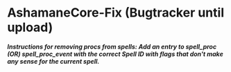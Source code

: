 # AshamaneCore-Fix (Bugtracker until upload)

***Instructions for removing procs from spells:
Add an entry to spell_proc (OR) spell_proc_event with the correct Spell ID with flags that don't make any sense for the current spell.***
